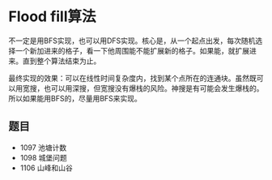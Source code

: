 # Flood fill算法

不一定是用BFS实现，也可以用DFS实现。核心是，从一个起点出发，每次随机选择一个新加进来的格子，看一下他周围能不能扩展新的格子。如果能，就扩展进来。直到整个算法结束为止。

最终实现的效果：可以在线性时间复杂度内，找到某个点所在的连通块。虽然既可以用宽搜，也可以用深搜，但宽搜没有爆栈的风险。神搜是有可能会发生爆栈的。所以如果能用BFS的，尽量用BFS来实现。

## 题目

- 1097 池塘计数
- 1098 城堡问题
- 1106 山峰和山谷
